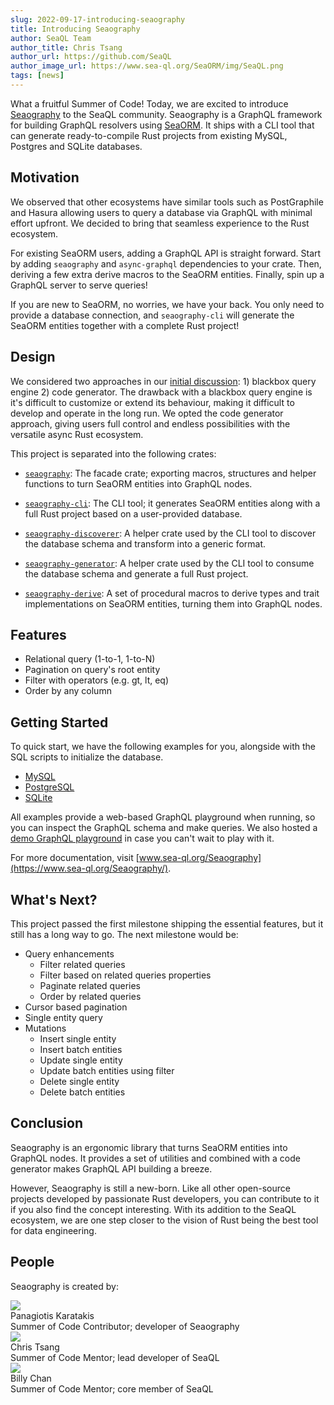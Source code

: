 ```yaml
---
slug: 2022-09-17-introducing-seaography
title: Introducing Seaography
author: SeaQL Team
author_title: Chris Tsang
author_url: https://github.com/SeaQL
author_image_url: https://www.sea-ql.org/SeaORM/img/SeaQL.png
tags: [news]
---
```


What a fruitful Summer of Code! Today, we are excited to introduce [Seaography](https://github.com/SeaQL/seaography) to the SeaQL community. Seaography is a GraphQL framework for building GraphQL resolvers using [SeaORM](https://github.com/SeaQL/sea-orm). It ships with a CLI tool that can generate ready-to-compile Rust projects from existing MySQL, Postgres and SQLite databases.

## Motivation

We observed that other ecosystems have similar tools such as PostGraphile and Hasura allowing users to query a database via GraphQL with minimal effort upfront. We decided to bring that seamless experience to the Rust ecosystem.

For existing SeaORM users, adding a GraphQL API is straight forward. Start by adding `seaography` and `async-graphql` dependencies to your crate. Then, deriving a few extra derive macros to the SeaORM entities. Finally, spin up a GraphQL server to serve queries!

If you are new to SeaORM, no worries, we have your back. You only need to provide a database connection, and `seaography-cli` will generate the SeaORM entities together with a complete Rust project!

## Design

We considered two approaches in our [initial discussion](https://github.com/SeaQL/summer-of-code/discussions/12): 1) blackbox query engine 2) code generator. The drawback with a blackbox query engine is it's difficult to customize or extend its behaviour, making it difficult to develop and operate in the long run. We opted the code generator approach, giving users full control and endless possibilities with the versatile async Rust ecosystem.

This project is separated into the following crates:

* [`seaography`](https://github.com/SeaQL/seaography): The facade crate; exporting macros, structures and helper functions to turn SeaORM entities into GraphQL nodes.

* [`seaography-cli`](https://github.com/SeaQL/seaography/tree/main/cli): The CLI tool; it generates SeaORM entities along with a full Rust project based on a user-provided database.

* [`seaography-discoverer`](https://github.com/SeaQL/seaography/tree/main/discoverer): A helper crate used by the CLI tool to discover the database schema and transform into a generic format.

* [`seaography-generator`](https://github.com/SeaQL/seaography/tree/main/generator): A helper crate used by the CLI tool to consume the database schema and generate a full Rust project.

* [`seaography-derive`](https://github.com/SeaQL/seaography/tree/main/derive): A set of procedural macros to derive types and trait implementations on SeaORM entities, turning them into GraphQL nodes.

## Features

* Relational query (1-to-1, 1-to-N)
* Pagination on query's root entity
* Filter with operators (e.g. gt, lt, eq)
* Order by any column

## Getting Started

To quick start, we have the following examples for you, alongside with the SQL scripts to initialize the database.

* [MySQL](https://github.com/SeaQL/seaography/tree/main/examples/mysql)
* [PostgreSQL](https://github.com/SeaQL/seaography/tree/main/examples/postgres)
* [SQLite](https://github.com/SeaQL/seaography/tree/main/examples/sqlite)

All examples provide a web-based GraphQL playground when running, so you can inspect the GraphQL schema and make queries. We also hosted a [demo GraphQL playground](https://playground.sea-ql.org/seaography) in case you can't wait to play with it.

For more documentation, visit [www.sea-ql.org/Seaography](https://www.sea-ql.org/Seaography/).

## What's Next?

This project passed the first milestone shipping the essential features, but it still has a long way to go. The next milestone would be:

* Query enhancements
  * Filter related queries
  * Filter based on related queries properties
  * Paginate related queries
  * Order by related queries
* Cursor based pagination
* Single entity query
* Mutations
  * Insert single entity
  * Insert batch entities
  * Update single entity
  * Update batch entities using filter
  * Delete single entity
  * Delete batch entities

## Conclusion

Seaography is an ergonomic library that turns SeaORM entities into GraphQL nodes. It provides a set of utilities and combined with a code generator makes GraphQL API building a breeze.

However, Seaography is still a new-born. Like all other open-source projects developed by passionate Rust developers, you can contribute to it if you also find the concept interesting. With its addition to the SeaQL ecosystem, we are one step closer to the vision of Rust being the best tool for data engineering.

## People

Seaography is created by:

<div className="container">
    <div className="row">
        <div className="col col--12 margin-bottom--md">
            <div className="avatar">
                <a className="avatar__photo-link avatar__photo avatar__photo--sm" href="https://github.com/karatakis">
                    <img src="https://avatars.githubusercontent.com/u/7329022?v=4" />
                </a>
                <div className="avatar__intro">
                    <div className="avatar__name">
                        Panagiotis Karatakis
                    </div>
                    Summer of Code Contributor; developer of Seaography
                </div>
            </div>
        </div>
        <div className="col col--12 margin-bottom--md">
            <div className="avatar">
                <a className="avatar__photo-link avatar__photo avatar__photo--sm" href="https://github.com/tyt2y3">
                    <img src="https://avatars.githubusercontent.com/u/1782664?v=4" />
                </a>
                <div className="avatar__intro">
                    <div className="avatar__name">
                        Chris Tsang
                    </div>
                    Summer of Code Mentor; lead developer of SeaQL
                </div>
            </div>
        </div>
        <div className="col col--12 margin-bottom--md">
            <div className="avatar">
                <a className="avatar__photo-link avatar__photo avatar__photo--sm" href="https://github.com/billy1624">
                    <img src="https://avatars.githubusercontent.com/u/30400950?v=4" />
                </a>
                <div className="avatar__intro">
                    <div className="avatar__name">
                        Billy Chan
                    </div>
                    Summer of Code Mentor; core member of SeaQL
                </div>
            </div>
        </div>
    </div>
</div>
